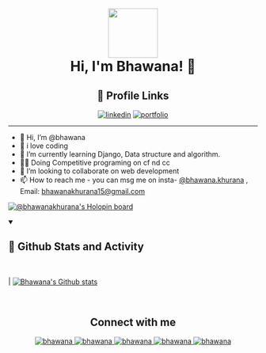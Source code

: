 
<h1 align="center"> <img  src = "https://media.giphy.com/media/HEURGne9Vj856oivkD/giphy.gif" width="100px" height="100px" align="center"> <br> Hi, I'm Bhawana! 👋</h1>
<div align="center">

## 🔗 Profile Links
[![linkedin](https://img.shields.io/badge/linkedin-0A66C2?style=for-the-badge&logo=linkedin&logoColor=white)](https://www.linkedin.com/in/bhawana-khurana-562413171/)
[![portfolio](https://img.shields.io/badge/my_portfolio-000?style=for-the-badge&logo=ko-fi&logoColor=white)](https://bhawana30.github.io/myportfolio/)
  


</div>

<hr>

- 👋 Hi, I’m @bhawana
- 👀 i love coding 
- 🌱 I’m currently learning Django, Data structure and algorithm.
- 🧑‍💻 Doing Competitive programing on cf nd cc
- 💞️ I’m looking to collaborate on web development
- 📫 How to reach me - you can msg me on insta- <a href ="https://www.instagram.com/bhawana.khurana/">@bhawana.khurana</a> , Email: bhawanakhurana15@gmail.com

[![@bhawanakhurana's Holopin board](https://holopin.me/bhawanakhurana)](https://holopin.io/@bhawanakhurana)

<!-- Stats of my activity on Github -->

<details open> 
  <summary><h2>📶 Github Stats and Activity</h2></summary>

<br>

| <a href="https://github.com/bhawana30"><img align="center" src="https://streak-stats.demolab.com/?user=bhawana30&theme=highcontrast" alt="Bhawana's Github stats" /></a> 
    
<br>
    
</details>






<h2 align="center">Connect with me</h2>

<p align="center">
  
 <a href="https://www.linkedin.com/in/bhawana-khurana-562413171/">
   <img alt="bhawana" src="https://img.shields.io/badge/-bhawana-blue?style=flat-square&logo=Linkedin&logoColor=white&link=https://www.linkedin.com/in/bhawana-khurana-562413171/">
 </a>
  
 <a href="mailto:bhawanakhurana15@gmail.com">
   <img alt="bhawana" src="https://img.shields.io/badge/-bhawana-orange?style=flat-square&logo=Gmail&logoColor=white&link=mailto:bhawanakhurana15@gmail.com" />
 </a>
  
 <a href="https://www.instagram.com/bhawana.khurana/">
   <img alt="bhawana" src="https://img.shields.io/badge/-bhawana-red?style=flat-square&logo=Instagram&logoColor=white&link=https://www.instagram.com/bhawana.khurana/" />
 </a>

 </a>

  <a href="https://dev.to/bhawana30">
   <img alt="bhawana" src="https://img.shields.io/badge/-bhawana-black?style=flat-square&logo=Dev&logoColor=white&link=https://dev.to/bhawana30" />
 </a>
 

 
 <a href="https://github.com/bhawana30">
   <img alt="bhawana" src="https://img.shields.io/github/followers/bhawana?label=follow&style=social" />
 </a>   
 
</p>
